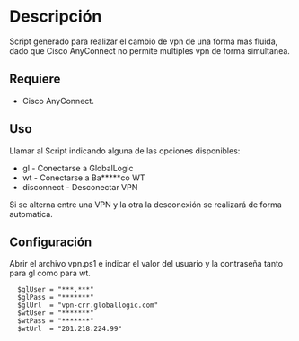 # Descripción

Script generado para realizar el cambio de vpn de una forma mas fluida, dado que Cisco AnyConnect no permite multiples vpn de forma simultanea.

## Requiere

  - Cisco AnyConnect.

## Uso

  Llamar al Script indicando alguna de las opciones disponibles:

  - gl         - Conectarse a GlobalLogic
  - wt         - Conectarse a Ba*****co WT
  - disconnect - Desconectar VPN

  Si se alterna entre una VPN y la otra la desconexión se realizará de forma automatica.

## Configuración

  Abrir el archivo vpn.ps1 e indicar el valor del usuario y la contraseña tanto para gl como para wt.

  ```
    $glUser = "***.***"
    $glPass = "*******"
    $glUrl  = "vpn-crr.globallogic.com"
    $wtUser = "*******"
    $wtPass = "*******"
    $wtUrl  = "201.218.224.99"
  ```
